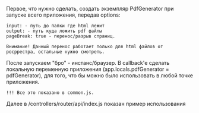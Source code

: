 Первое, что нужно сделать, создать экземпляр PdfGenerator при запуске всего приложения, передав options:

	input: - путь до папки где html лежит
	output: - путь куда ложить pdf файлы
	pageBreak: true - перенос/разрыв страниц. 

	Внимание! Данный перенос работает только для html файлов от росррестра, остальные нужно смотреть. 

После запускаем "бро" - инстанс/браузер. В callback'е сделать локальную переменную приложения (app.locals.pdfGenerator = pdfGenerator), 
для того, что бы можно было использовать в любой точке приложения.

	!!! Все это показано в common.js.

Далее в /controllers/router/api/index.js показан пример использования